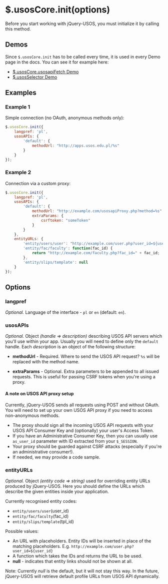 $.usosCore.init(options)
========================

Before you start working with jQuery-USOS, you must initialize it by
calling this method.

Demos
-----

Since `$.usosCore.init` has to be called every time, it is used in every Demo
page in the docs. You can see it for example here:

  * [$.usosCore.usosapiFetch Demo](http://jsfiddle.net/gh/get/jquery/1.9.1/dependencies/migrate,ui/MUCI/jquery-usos/tree/master/jsfiddle-demos/core.usosapiFetch)
  * [$.usosSelector Demo](http://jsfiddle.net/gh/get/jquery/1.9.1/dependencies/migrate,ui/MUCI/jquery-usos/tree/master/jsfiddle-demos/selector)

Examples
--------

### Example 1

Simple connection (no OAuth, anonymous methods only):

```javascript
$.usosCore.init({
    langpref: 'pl',
    usosAPIs: {
        'default': {
            methodUrl: "http://apps.usos.edu.pl/%s"
        }
    }
});
```

### Example 2

Connection via a custom proxy:

```javascript
$.usosCore.init({
    langpref: 'pl',
    usosAPIs: {
        'default': {
            methodUrl: "http://example.com/usosapiProxy.php?method=%s"
            extraParams: {
                csrftoken: "someToken"
            }
        }
    },
    entityURLs: {
        'entity/users/user': "http://example.com/user.php?user_id=${user_id}",
        'entity/fac/faculty': function(fac_id) {
            return "http://example.com/faculty.php?fac_id=" + fac_id;
        },
        'entity/slips/template': null
    }
});
```
  
Options
-------

### langpref

*Optional.* Language of the interface - `pl` or `en` (default: `en`).

### usosAPIs

*Optional.* Object *(handle => description)* describing USOS API servers which
you'll use within your app. Usually you will need to define only the `default`
handle. Each *description* is an object of the following structure:

  * **methodUrl** - Required. Where to send the USOS API request? `%s` will be
    replaced with the method name.

  * **extraParams** - Optional. Extra parameters to be appended to all issued
    requests. This is useful for passing CSRF tokens when you're using a proxy.

#### A note on USOS API proxy setup

Currently, jQuery-USOS sends all requests using POST and without OAuth. You will
need to set up your own USOS API proxy if you need to access non-anonymous methods.

  * The proxy should sign all the incoming USOS API requests with your USOS API
    Consumer Key and (optionally) your user's Access Token.
  * If you have an Administrative Consumer Key, then you can usually use
    `as_user_id` parameter with ID extracted from your `$_SESSION`.
  * Your proxy should be guarded against CSRF attacks (especially if you're an
    administrative consumer!).
  * If needed, we may provide a code sample.

### entityURLs

*Optional.* Object *(entity code => string)* used for overriding entity URLs
produced by jQuery-USOS. Here you should define the URLs which describe the
given entities inside your application.

Currently recognised entity codes:

  * `entity/users/user`(user_id)
  * `entity/fac/faculty`(fac_id)
  * `entity/slips/template`(tpl_id)

Possible values:

  * An URL with placeholders. Entity IDs will be inserted in place of the
    matching placeholders. E.g. `http://example.com/user.php?user_id=${user_id}`
  * A function which takes the IDs and returns the URL to be used.
  * **null** - indicates that entity links should not be shown at all.

Note: Currently *null* is the default, but it will not stay this way. In the
future, jQuery-USOS will retrieve default profile URLs from USOS API
dynamically.

  
